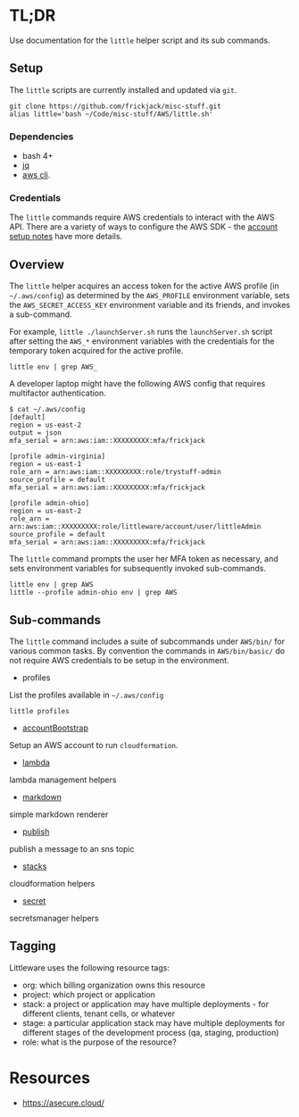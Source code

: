 # TL;DR

Use documentation for the `little` helper script and its sub commands.

## Setup

The `little` scripts are currently installed and updated via `git`.

```
git clone https://github.com/frickjack/misc-stuff.git
alias little='bash ~/Code/misc-stuff/AWS/little.sh'
```

### Dependencies

* bash 4+
* [jq](https://stedolan.github.io/jq/manual/)
* [aws cli](https://aws.amazon.com/cli/).

### Credentials

The `little` commands require AWS credentials to interact with the AWS API.  There are a variety of ways to configure the AWS SDK - the [account setup notes](../../Notes/explanation/accountHydrate.md) have more details.

## Overview

The `little` helper acquires an access token
for the active AWS profile (in `~/.aws/config`) as determined by the
`AWS_PROFILE` environment variable,
sets the `AWS_SECRET_ACCESS_KEY` environment variable and its friends,
and invokes a sub-command.

For example, `little ./launchServer.sh` runs the
`launchServer.sh` script after setting the `AWS_*` environment variables with the credentials for the temporary token acquired for the active profile.

```
little env | grep AWS_
```

A developer laptop might have the
following AWS config that requires multifactor
authentication.

```
$ cat ~/.aws/config 
[default]
region = us-east-2
output = json
mfa_serial = arn:aws:iam::XXXXXXXXX:mfa/frickjack

[profile admin-virginia]
region = us-east-1
role_arn = arn:aws:iam::XXXXXXXXX:role/trystuff-admin
source_profile = default
mfa_serial = arn:aws:iam::XXXXXXXXX:mfa/frickjack

[profile admin-ohio]
region = us-east-2
role_arn = arn:aws:iam::XXXXXXXXX:role/littleware/account/user/littleAdmin
source_profile = default
mfa_serial = arn:aws:iam::XXXXXXXXX:mfa/frickjack

```

The `little` command prompts the user her MFA token as necessary, and sets environment variables for subsequently invoked sub-commands.

```
little env | grep AWS
little --profile admin-ohio env | grep AWS
```


## Sub-commands

The `little` command includes a suite of subcommands under `AWS/bin/` for various common tasks.  By convention the commands in `AWS/bin/basic/` do not require AWS credentials to be setup in the environment.

* profiles

List the profiles available in `~/.aws/config`

```
little profiles
```

* [accountBootstrap](./accountBootstrap.md)

Setup an AWS account to run `cloudformation`.


* [lambda](./lambda.md)

lambda management helpers

* [markdown](./markdown.md)

simple markdown renderer

* [publish](./publish.md)

publish a message to an sns topic

* [stacks](./stacks.md)

cloudformation helpers

* [secret](./secret.md)

secretsmanager helpers

## Tagging

Littleware uses the following resource tags:

* org: which billing organization owns this resource
* project: which project or application
* stack: a project or application may have multiple deployments - for different clients, tenant cells, or whatever
* stage: a particular application stack may have multiple deployments for different stages of the development process (qa, staging, production)
* role: what is the purpose of the resource?

# Resources

* https://asecure.cloud/
